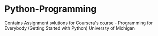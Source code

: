 # Python-Programming
Contains Assignment solutions for Coursera's course - Programming for Everybody (Getting Started with Python) University of Michigan
